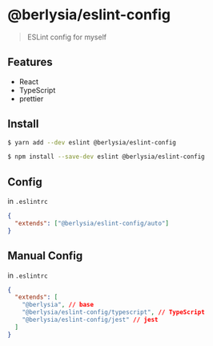 # @berlysia/eslint-config

> ESLint config for myself

## Features

- React
- TypeScript
- prettier

## Install

```sh
$ yarn add --dev eslint @berlysia/eslint-config
```

```sh
$ npm install --save-dev eslint @berlysia/eslint-config
```

## Config

in `.eslintrc`

```json
{
  "extends": ["@berlysia/eslint-config/auto"]
}
```

## Manual Config

in `.eslintrc`

```json
{
  "extends": [
    "@berlysia", // base
    "@berlysia/eslint-config/typescript", // TypeScript
    "@berlysia/eslint-config/jest" // jest
  ]
}
```
